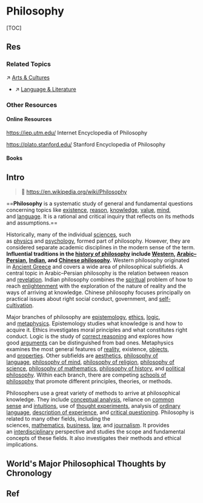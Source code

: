 # Philosophy

[TOC]



## Res
### Related Topics
↗ [Arts & Cultures](../Arts%20&%20Cultures/Arts%20&%20Cultures.md)
- ↗ [Language & Literature](../Arts%20&%20Cultures/📃%20Language%20&%20Literature/Language%20&%20Literature.md)


### Other Resources
#### Online Resources
https://iep.utm.edu/
Internet Encyclopedia of Philosophy

https://plato.stanford.edu/
Stanford Encyclopedia of Philosophy
#### Books



## Intro
> 🔗 https://en.wikipedia.org/wiki/Philosophy

==**Philosophy** is a systematic study of general and fundamental questions concerning topics like [existence](https://en.wikipedia.org/wiki/Existence "Existence"), [reason](https://en.wikipedia.org/wiki/Reason "Reason"), [knowledge](https://en.wikipedia.org/wiki/Knowledge "Knowledge"), [value](https://en.wikipedia.org/wiki/Value_\(ethics_and_social_sciences\) "Value (ethics and social sciences)"), [mind](https://en.wikipedia.org/wiki/Mind "Mind"), and [language](https://en.wikipedia.org/wiki/Language "Language"). It is a rational and critical inquiry that reflects on its methods and assumptions.==

Historically, many of the individual [sciences](https://en.wikipedia.org/wiki/Science "Science"), such as [physics](https://en.wikipedia.org/wiki/Physics "Physics") and [psychology](https://en.wikipedia.org/wiki/Psychology "Psychology"), formed part of philosophy. However, they are considered separate academic disciplines in the modern sense of the term. **Influential traditions in the [history of philosophy](https://en.wikipedia.org/wiki/History_of_philosophy "History of philosophy") include [Western](https://en.wikipedia.org/wiki/Western_philosophy "Western philosophy"), [Arabic–Persian](https://en.wikipedia.org/wiki/Islamic_philosophy "Islamic philosophy"), [Indian](https://en.wikipedia.org/wiki/Indian_philosophy "Indian philosophy"), and [Chinese philosophy](https://en.wikipedia.org/wiki/Chinese_philosophy "Chinese philosophy").** Western philosophy originated in [Ancient Greece](https://en.wikipedia.org/wiki/Ancient_Greece "Ancient Greece") and covers a wide area of philosophical subfields. A central topic in Arabic–Persian philosophy is the relation between reason and [revelation](https://en.wikipedia.org/wiki/Revelation "Revelation"). Indian philosophy combines the [spiritual](https://en.wikipedia.org/wiki/Spirituality "Spirituality") problem of how to reach [enlightenment](https://en.wikipedia.org/wiki/Enlightenment_in_Buddhism "Enlightenment in Buddhism") with the exploration of the nature of reality and the ways of arriving at knowledge. Chinese philosophy focuses principally on practical issues about right social conduct, government, and [self-cultivation](https://en.wikipedia.org/wiki/Self-cultivation "Self-cultivation").

Major branches of philosophy are [epistemology](https://en.wikipedia.org/wiki/Epistemology "Epistemology"), [ethics](https://en.wikipedia.org/wiki/Ethics "Ethics"), [logic](https://en.wikipedia.org/wiki/Logic "Logic"), and [metaphysics](https://en.wikipedia.org/wiki/Metaphysics "Metaphysics"). Epistemology studies what knowledge is and how to acquire it. Ethics investigates moral principles and what constitutes right conduct. Logic is the study of [correct reasoning](https://en.wikipedia.org/wiki/Logical_reasoning "Logical reasoning") and explores how good [arguments](https://en.wikipedia.org/wiki/Argument "Argument") can be distinguished from bad ones. Metaphysics examines the most general features of [reality](https://en.wikipedia.org/wiki/Reality "Reality"), existence, [objects](https://en.wikipedia.org/wiki/Object_\(philosophy\) "Object (philosophy)"), and [properties](https://en.wikipedia.org/wiki/Property_\(philosophy\) "Property (philosophy)"). Other subfields are [aesthetics](https://en.wikipedia.org/wiki/Aesthetics "Aesthetics"), [philosophy of language](https://en.wikipedia.org/wiki/Philosophy_of_language "Philosophy of language"), [philosophy of mind](https://en.wikipedia.org/wiki/Philosophy_of_mind "Philosophy of mind"), [philosophy of religion](https://en.wikipedia.org/wiki/Philosophy_of_religion "Philosophy of religion"), [philosophy of science](https://en.wikipedia.org/wiki/Philosophy_of_science "Philosophy of science"), [philosophy of mathematics](https://en.wikipedia.org/wiki/Philosophy_of_mathematics "Philosophy of mathematics"), [philosophy of history](https://en.wikipedia.org/wiki/Philosophy_of_history "Philosophy of history"), and [political philosophy](https://en.wikipedia.org/wiki/Political_philosophy "Political philosophy"). Within each branch, there are competing [schools of philosophy](https://en.wikipedia.org/wiki/Schools_of_philosophy "Schools of philosophy") that promote different principles, theories, or methods.

Philosophers use a great variety of methods to arrive at philosophical knowledge. They include [conceptual analysis](https://en.wikipedia.org/wiki/Conceptual_analysis "Conceptual analysis"), reliance on [common sense](https://en.wikipedia.org/wiki/Common_sense "Common sense") and [intuitions](https://en.wikipedia.org/wiki/Intuition "Intuition"), use of [thought experiments](https://en.wikipedia.org/wiki/Thought_experiments "Thought experiments"), analysis of [ordinary language](https://en.wikipedia.org/wiki/Ordinary_language "Ordinary language"), [description of experience](https://en.wikipedia.org/wiki/Phenomenology_\(philosophy\) "Phenomenology (philosophy)"), and [critical questioning](https://en.wikipedia.org/wiki/Socratic_questioning "Socratic questioning"). Philosophy is related to many other fields, including the sciences, [mathematics](https://en.wikipedia.org/wiki/Mathematics "Mathematics"), [business](https://en.wikipedia.org/wiki/Business "Business"), [law](https://en.wikipedia.org/wiki/Law "Law"), and [journalism](https://en.wikipedia.org/wiki/Journalism "Journalism"). It provides an [interdisciplinary](https://en.wikipedia.org/wiki/Interdisciplinary "Interdisciplinary") perspective and studies the scope and fundamental concepts of these fields. It also investigates their methods and ethical implications.



## World's  Major Philosophical Thoughts by Chronology



## Ref
